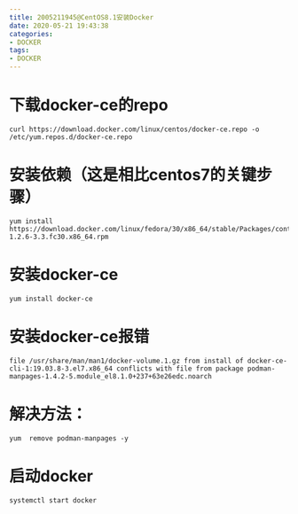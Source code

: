```yaml
---
title: 2005211945@CentOS8.1安装Docker
date: 2020-05-21 19:43:38
categories:
- DOCKER
tags:
- DOCKER
---
```

# 下载docker-ce的repo
    curl https://download.docker.com/linux/centos/docker-ce.repo -o /etc/yum.repos.d/docker-ce.repo
# 安装依赖（这是相比centos7的关键步骤）
    yum install https://download.docker.com/linux/fedora/30/x86_64/stable/Packages/containerd.io-1.2.6-3.3.fc30.x86_64.rpm
# 安装docker-ce
    yum install docker-ce
# 安装docker-ce报错
    file /usr/share/man/man1/docker-volume.1.gz from install of docker-ce-cli-1:19.03.8-3.el7.x86_64 conflicts with file from package podman-manpages-1.4.2-5.module_el8.1.0+237+63e26edc.noarch
# 解决方法：
    yum  remove podman-manpages -y
# 启动docker
    systemctl start docker